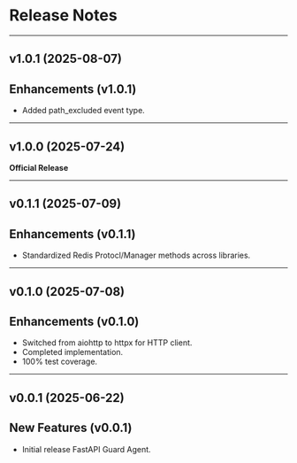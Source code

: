 Release Notes
=============

___

v1.0.1 (2025-08-07)
-------------------

Enhancements (v1.0.1)
------------
- Added path_excluded event type.

___

v1.0.0 (2025-07-24)
-------------------

**Official Release**

___

v0.1.1 (2025-07-09)
-------------------

Enhancements (v0.1.1)
---------------------
- Standardized Redis Protocl/Manager methods across libraries.

___

v0.1.0 (2025-07-08)
-------------------

Enhancements (v0.1.0)
---------------------
- Switched from aiohttp to httpx for HTTP client.
- Completed implementation.
- 100% test coverage.

___

v0.0.1 (2025-06-22)
-------------------

New Features (v0.0.1)
---------------------
- Initial release FastAPI Guard Agent.

